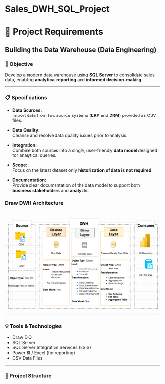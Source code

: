 # Sales_DWH_SQL_Project

# 🚀 Project Requirements

## Building the Data Warehouse (Data Engineering)

### 🧭 Objective
Develop a modern data warehouse using **SQL Server** to consolidate sales data, enabling **analytical reporting** and **informed decision-making**.

---

### 📋 Specifications

- **Data Sources:**  
  Import data from two source systems (**ERP** and **CRM**) provided as CSV files.

- **Data Quality:**  
  Cleanse and resolve data quality issues prior to analysis.

- **Integration:**  
  Combine both sources into a single, user-friendly **data model** designed for analytical queries.

- **Scope:**  
  Focus on the latest dataset only **historization of data is not required**.

- **Documentation:**  
  Provide clear documentation of the data model to support both **business stakeholders** and **analysts**.
### Draw DWH Architecture
![Draw DWH Architecture](https://github.com/rehamessa/Sales_DWH_SQL_Project/blob/main/Images/Design_DWH_Architecture.png)
---

### 💡 Tools & Technologies
- Draw DIO
- SQL Server  
- SQL Server Integration Services (SSIS)  
- Power BI / Excel (for reporting)  
- CSV Data Files  

---

### 📁 Project Structure

